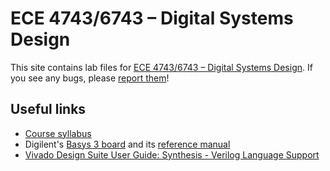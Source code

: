 ECE 4743/6743 – Digital Systems Design
======================================
This site contains lab files for [ECE 4743/6743 – Digital Systems Design](https://github.com/bjones1/MSU-ECE-DSD). If you see any bugs, please [report them](https://github.com/bjones1/MSU-ECE-DSD/issues)!

Useful links
------------
-   [Course syllabus](https://docs.google.com/document/d/1SVzBwgtMYdtuKy_2vAuaHrh8ZpcsFOyX7Fp7ipfZoR0/edit?usp=sharing)
-   Digilent's [Basys 3 board](https://digilent.com/shop/basys-3-artix-7-fpga-trainer-board-recommended-for-introductory-users/) and its [reference manual](https://digilent.com/reference/programmable-logic/basys-3/start)
-   [Vivado Design Suite User Guide: Synthesis - Verilog Language Support](https://docs.xilinx.com/r/en-US/ug901-vivado-synthesis/Verilog-Language-Support)
